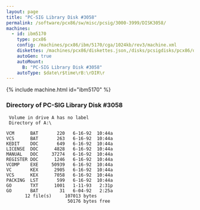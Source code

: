 ```yaml
---
layout: page
title: "PC-SIG Library Disk #3058"
permalink: /software/pcx86/sw/misc/pcsig/3000-3999/DISK3058/
machines:
  - id: ibm5170
    type: pcx86
    config: /machines/pcx86/ibm/5170/cga/1024kb/rev3/machine.xml
    diskettes: /machines/pcx86/diskettes.json,/disks/pcsigdisks/pcx86/diskettes.json
    autoGen: true
    autoMount:
      B: "PC-SIG Library Disk #3058"
    autoType: $date\r$time\rB:\rDIR\r
---
```


{% include machine.html id="ibm5170" %}

### Directory of PC-SIG Library Disk #3058

     Volume in drive A has no label
     Directory of A:\

    VCM      BAT       220   6-16-92  10:44a
    VCS      BAT       263   6-16-92  10:44a
    KEDIT    DOC       649   6-16-92  10:44a
    LICENSE  DOC      4828   6-16-92  10:44a
    MANUAL   DOC     37274   6-16-92  10:44a
    REGISTER DOC      1246   6-16-92  10:44a
    VCOMP    EXE     50939   6-16-92  10:44a
    VC       KEX      2905   6-16-92  10:44a
    VCS      KEX      7058   6-16-92  10:44a
    PACKING  LST       599   6-16-92  10:44a
    GO       TXT      1001   1-11-93   2:31p
    GO       BAT        31   6-04-92   2:25a
           12 file(s)     107013 bytes
                           50176 bytes free
